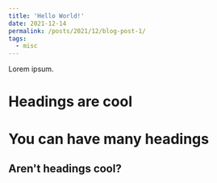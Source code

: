 ```yaml
---
title: 'Hello World!'
date: 2021-12-14
permalink: /posts/2021/12/blog-post-1/
tags:
  - misc
---
```


Lorem ipsum.

Headings are cool
======

You can have many headings
======

Aren't headings cool?
------